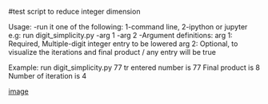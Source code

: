 #test script to reduce integer dimension

Usage:
-run it one of the following: 1-command line, 2-ipython or jupyter
	e.g: run digit_simplicity.py -arg 1 -arg 2
-Argument definitions:
	arg 1: Required, Multiple-digit integer entry to be lowered
	arg 2: Optional, to visualize the iterations and final product /
			 any entry will be true

Example:
run digit_simplicity.py 77 tr
entered number is  77
Final product is  8
Number of iteration is  4

[image]({https://cloud.githubusercontent.com/assets/10050249/22581983/c2238a8e-e998-11e6-839e-6de666070ad3.png})

